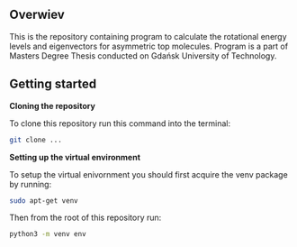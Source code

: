 ## Overwiev

This is the repository containing program to calculate the rotational energy levels and eigenvectors for asymmetric top molecules. Program is a part of Masters Degree Thesis conducted on Gdańsk University of Technology. 

## Getting started 

**Cloning the repository**

To clone this repository run this command into the terminal:
```bash
git clone ...
```

**Setting up the virtual environment**

To setup the virtual enivornment you should first acquire the venv package by running:
```bash
sudo apt-get venv
```

Then from the root of this repository run:
```bash
python3 -m venv env
```

